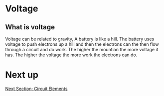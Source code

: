 # Voltage 

## What is voltage

Voltage can be related to gravity, A battery is like a hill. The battery uses voltage to push electrons up a hill and then the electrons can the then flow through a circuit and do work. The higher the mountian the more voltage it has. The higher the voltage the more work the electrons can do.

# Next up
[Next Section: Circuit Elements](/circuit%20elements/Introduction.md)